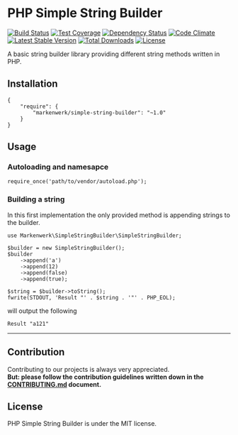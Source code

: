 # PHP Simple String Builder

[![Build Status](https://travis-ci.org/markenwerk/php-simple-string-builder.svg?branch=master)](https://travis-ci.org/markenwerk/php-simple-string-builder)
[![Test Coverage](https://codeclimate.com/github/markenwerk/php-simple-string-builder/badges/coverage.svg)](https://codeclimate.com/github/markenwerk/php-simple-string-builder/coverage)
[![Dependency Status](https://www.versioneye.com/user/projects/578e8a2d88bf880039f7e56f/badge.svg)](https://www.versioneye.com/user/projects/578e8a2d88bf880039f7e56f)
[![Code Climate](https://codeclimate.com/github/markenwerk/php-simple-string-builder/badges/gpa.svg)](https://codeclimate.com/github/markenwerk/php-simple-string-builder)
[![Latest Stable Version](https://poser.pugx.org/markenwerk/simple-string-builder/v/stable)](https://packagist.org/packages/markenwerk/simple-string-builder)
[![Total Downloads](https://poser.pugx.org/markenwerk/simple-string-builder/downloads)](https://packagist.org/packages/markenwerk/simple-string-builder)
[![License](https://poser.pugx.org/markenwerk/simple-string-builder/license)](https://packagist.org/packages/markenwerk/simple-string-builder)

A basic string builder library providing different string methods written in PHP.

## Installation

```{json}
{
   	"require": {
        "markenwerk/simple-string-builder": "~1.0"
    }
}
```

## Usage

### Autoloading and namesapce

```{php}  
require_once('path/to/vendor/autoload.php');
```

### Building a string

In this first implementation the only provided method is appending strings to the builder.

```{php}
use Markenwerk\SimpleStringBuilder\SimpleStringBuilder;

$builder = new SimpleStringBuilder();
$builder
	->append('a')
	->append(12)
	->append(false)
	->append(true);

$string = $builder->toString();
fwrite(STDOUT, 'Result "' . $string . '"' . PHP_EOL);
```

will output the following

```{http}
Result "a121"
```

---

## Contribution

Contributing to our projects is always very appreciated.  
**But: please follow the contribution guidelines written down in the [CONTRIBUTING.md](https://github.com/markenwerk/php-simple-string-builder/blob/master/CONTRIBUTING.md) document.**

## License

PHP Simple String Builder is under the MIT license.
